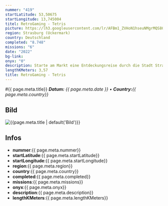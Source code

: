 ```yaml
---
nummer: "419"
startLatitude: 53,50675
startLongitude: 13,745004
titel: RetroGaming - Tetris
picture: https://lh3.googleusercontent.com/lr/AFBm1_ZVHoN1hseuNMgrMQS80Dcu73iL7Sqe2YzeU35_AhISpkO3XD-TH-Q-aWSfL1cs9Ne1-ODKVMzz17lhEs1MAUfz1jNzrPkqbxiL5hPSQn-llIUmgJfbjrm9mtwBPQmG4KMh2wgd5qFmeGmOislU-9ja__EwuCdt1Ve7_G0MA0nDzv0Dinow98WTJqm2sdFN5ZNq5Rd_NVTGHv3lGXHDv8wD6TTI7ff1XkK7OHI2kXP380rkTJWjNJ_MYX3OLnpPRrsQSwaMRAB5QB8Ls5Knp_sPzDgp4j43pjZpi76sL8LjuN1HXmNNDVGwkxpF4Y659bzAK3MvI69XpXcHs2w1vgfYG_kqlfqQoN3-oc_OqpT5btQDC7ACEL4iED2j5nLQufaey8rf0bp-jTKaB3fyxd5ZeJSjLpk7TUFfkSxfiUXpCq3sQieaVmGNS5rFjMUySB43KwObxfNyVkkD9lqlf1Es02tAdO9eY8zxyjtmmmz4oGr-xSHvF8Y6xphGKHWP1huO9WU_wWBBycj6c_eJQ_Zsmg0K-CrfE-3H6mwgiiNSkc8N85SSIS-loZN9snLJWrOMPw1sRekWcV16PKrHd0Ykeum4Jc6rq3SYTNI4spKtCVT8KXgne3A_PNGdtUa1Nn1hxl8Ma7wdyZR17rR6eYGACF8WhZzr3prY46_Y9edKqSf0W3-87qzzs8yAM-vmGcq4Ubinc_bzGHIgoUiO7DTdnoaClpRYxQSCLUniE1xdBFbgTzr0twwLW21Z1bh9DZqq0GXpHn_L6_vb0d6AfX4pSZrt453xOFrVm_vGSCilBPA_p2e1gfhIujIpOAfxXCavezfIwNzGFL6hW2RhcedlBmlAFNVe_kQPo9InNk_mAued30pKOrToV9j6-dUBlWjv5JNU
region: Strasburg (Uckermark)
country: Deutschland
completed: "8.748"
missions: "6"
date: "2022"
bg-link: 
onyx: "0"
description: Starte am Markt eine Entdeckungsreise durch die Stadt Strasburg Uckermark und entdecke dabei historische Orte der Stadt
lengthKMeters: 3,57
title: RetroGaming - Tetris
---
```


#{{ page.meta.title}}
_**Datum:** {{ page.meta.date }} • **Country:**{{ page.meta.country}}_

## Bild
![{{page.meta.title | default('Bild')}}]({{page.meta.picture}})

## Infos
- **nummer**:{{ page.meta.nummer}}
- **startLatitude**:{{ page.meta.startLatitude}}
- **startLongitude**:{{ page.meta.startLongitude}}
- **region**:{{ page.meta.region}}
- **country**:{{ page.meta.country}}
- **completed**:{{ page.meta.completed}}
- **missions**:{{ page.meta.missions}}
- **onyx**:{{ page.meta.onyx}}
- **description**:{{ page.meta.description}}
- **lengthKMeters**:{{ page.meta.lengthKMeters}}

